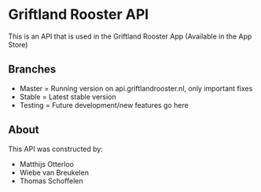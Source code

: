 # Griftland Rooster API

This is an API that is used in the Griftland Rooster App (Available in the App Store)

## Branches

- Master = Running version on api.griftlandrooster.nl, only important fixes
- Stable = Latest stable version
- Testing = Future development/new features go here

## About

This API was constructed by:
- Matthijs Otterloo
- Wiebe van Breukelen
- Thomas Schoffelen
